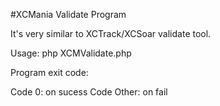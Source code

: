 
#XCMania Validate Program

It's very similar to XCTrack/XCSoar validate tool.

Usage: php XCMValidate.php <TargetIGC File>

Program exit code:

Code 0: on sucess
Code Other: on fail